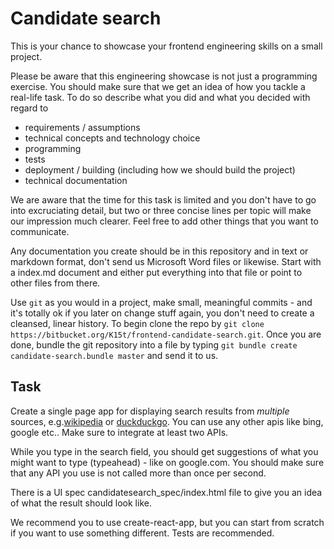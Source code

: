 # Candidate search

This is your chance to showcase your frontend engineering skills on a small project.

Please be aware that this engineering showcase is not just a programming exercise. You should make sure that we get an idea of how you tackle a real-life task.
To do so describe what you did and what you decided with regard to

- requirements / assumptions
- technical concepts and technology choice
- programming
- tests
- deployment / building (including how we should build the project)
- technical documentation

We are aware that the time for this task is limited and you don't have to go into excruciating detail, but two or three concise lines per topic will make our impression much clearer. Feel free to add other things that you want to communicate.

Any documentation you create should be in this repository and in text or markdown format, don't send us Microsoft Word files or likewise. Start with a index.md document and either put everything into that file or point to other files from there.

Use `git` as you would in a project, make small, meaningful commits - and it's totally ok if you later on change stuff again, you don't need to create a cleansed, linear history.
To begin clone the repo by `git clone https://bitbucket.org/K15t/frontend-candidate-search.git`.
Once you are done, bundle the git repository into a file by typing `git bundle create candidate-search.bundle master` and send it to us.

## Task

Create a single page app for displaying search results from *multiple* sources, e.g.[wikipedia](https://en.wikipedia.org/w/api.php?action=query&list=search&utf8=&format=json&srsearch=QUERY) or [duckduckgo](http://api.duckduckgo.com/?q=QUERY&format=json).
You can use any other apis like bing, google etc.. Make sure to integrate at least two APIs.

While you type in the search field, you should get suggestions of what you might want to type (typeahead) - like on google.com. You should make sure that any API you use is not called more than once per second.

There is a UI spec candidatesearch_spec/index.html file to give you an idea of what the result should look like.

We recommend you to use create-react-app, but you can start from scratch if you want to use something different.
Tests are recommended.
